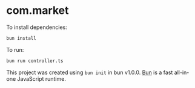 # com.market

To install dependencies:

```bash
bun install
```

To run:

```bash
bun run controller.ts
```

This project was created using `bun init` in bun v1.0.0. [Bun](https://bun.sh) is a fast all-in-one JavaScript runtime.
